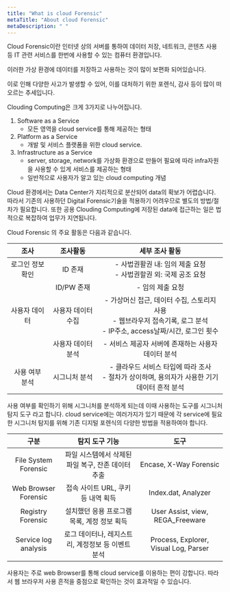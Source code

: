 ```yaml
---
title: "What is cloud Forensic"
metaTitle: "About cloud Forensic"
metaDescription: " "
---
```


Cloud Forensic이란 인터넷 상의 서버를 통하여 데이터 저장, 네트워크, 콘텐츠 사용 등 IT 관련 서비스를 한번에 사용할 수 있는 컴퓨터 환경입니다.

이러한 가상 환경에 데이터를 저장하고 사용하는 것이 많이 보편화 되어있습니다. 

이로 인해 다양한 사고가 발생할 수 있어, 이를 대처하기 위한 포렌식, 감사 등이 많이 떠오르는 추세입니다.

Clouding Computing은 크게 3가지로 나누어집니다.

1. Software as a Service
   - 모든 영역을 cloud service를 통해 제공하는 형태
2. Platform as a Service
   - 개발 및 서비스 플랫폼을 위한 cloud service.
3. Infrastructure as a Service
   - server, storage, network를 가상화 환경으로 만들어 필요에 따라 infra자원을 사용할 수 있게 서비스를 제공하는 형태 
   - 일반적으로 사용자가 알고 있는 cloud computing 개념

Cloud 환경에서는 Data Center가 지리적으로 분산되어 data의 확보가 어렵습니다. 따라서 기존의 사용하던 Digital Forensic기술을 적용하기 어려우므로 별도의 방법/절차가 필요합니다. 또한 공용 Clouding Computing에 저장된 data에 접근하는 일은 법적으로 복잡하여 업무가 지연됩니다.

Cloud Forensic 의 주요 활동은 다음과 같습니다.

|       조사       |      조사활동      |                        세부 조사 활동                        |
| :--------------: | :----------------: | :----------------------------------------------------------: |
| 로그인 정보 확인 |      ID 존재       | - 사법권활권 내: 임의 제출 요청<br />- 사법권할권 외: 국제 공조 요청 |
|                  |     ID/PW 존재     |                       - 임의 제출 요청                       |
|  사용자 데이터   | 사용자 데이터 수집 | - 가상머신 접근, 데이터 수집, 스토리지 사용<br />- 웹브라우저 접속기록, 로그 분석<br />- IP주소, access날짜/시간, 로그인 횟수 |
|                  | 사용자 데이터 분석 |      - 서비스 제공자 서버에 존재하는 사용자 데이터 분석      |
|  사용 여부 분석  |   시그니처 분석    | - 클라우드 서비스 타입에 따라 조사<br />- 절차가 상이하며, 용의자가 사용한 기기 데이터 흔적 분석 |



사용 여부를 확인하기 위해 시그니처를 분석하게 되는데 이때 사용하는 도구를 시그니처 탐지 도구 라고 합니다. cloud service에는 여러가지가 있기 때문에 각 service에 필요한 시그니처 탐지를 위해 기존 디지털 포렌식의 다양한 방법을 적용하여야 합니다.

|         구분         |                   탐지 도구 기능                   |                 도구                  |
| :------------------: | :------------------------------------------------: | :-----------------------------------: |
| File System Forensic | 파일 시스템에서 삭제된 파일 복구, 잔존 데이터 추출 |        Encase, X-Way Forensic         |
| Web Browser Forensic |         접속 사이트 URL, 쿠키 등 내역 획득         |          Index.dat, Analyzer          |
|  Registry Forensic   |    설치했던 응용 프로그램 목록, 계정 정보 획득     |   User Assist, view, REGA_Freeware    |
| Service log analysis | 로그 데이터나, 레지스트리, 계정정보 등 이벤트 분석 | Process, Explorer, Visual Log, Parser |

사용자는 주로 web Browser를 통해 cloud service를 이용하는 편이 강합니다. 따라서 웹 브라우저 사용 흔적을 중점으로 확인하는 것이 효과적일 수 있습니다.

